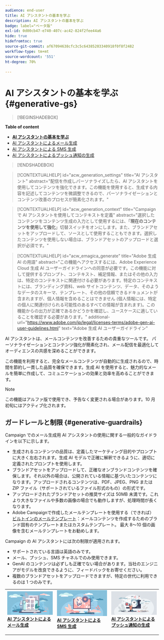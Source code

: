 ```yaml
---
audience: end-user
title: AI アシスタントの基本を学ぶ
description: AI アシスタントの基本を学ぶ
badge: label="ベータ版"
exl-id: 0d00cb47-e740-407c-ac42-824f2fee44a6
hide: true
hidefromtoc: true
source-git-commit: af67094638cfc3c5c64385203340918f0f8f2482
workflow-type: tm+mt
source-wordcount: '551'
ht-degree: 70%

---
```


# AI アシスタントの基本を学ぶ {#generative-gs}

>[!BEGINSHADEBOX]

**Table of content**

* **[AI アシスタントの基本を学ぶ](generative-gs.md)**
* [AI アシスタントによるメール生成](generative-content.md)
* [AI アシスタントによる SMS 生成](generative-sms.md)
* [AI アシスタントによるプッシュ通知の生成](generative-push.md)

>[!ENDSHADEBOX]

>[!CONTEXTUALHELP]
>id="acw_generation_settings"
>title="AI アシスタント"
>abstract="配信を作成しパーソナライズしたら、AI アシスタントを使用してコンテンツを強化できます。この機能を使用すると、生成する内容を記述してコンテンツを微調整できるので、パーソナライゼーションとコンテンツ改善のプロセスが簡素化されます。"


>[!CONTEXTUALHELP]
>id="acw_generation_context"
>title="Campaign で AI アシスタントを使用してコンテキストを定義"
>abstract="選択したコンテンツをコンテンツ生成の入力として使用するには、「**現在のコンテンツを使用して強化**」切替スイッチをオンにします。また、ブランドアセットをアップロードして、ソースとして使用することもできます。選択したコンテンツを使用しない場合は、ブランドアセットのアップロードと選択が必須です。"


>[!CONTEXTUALHELP]
>id="acw_emagica_generate"
>title="Adobe 生成 AI の用語"
>abstract="この機能へアクセスするには、Adobe Experience Cloud 生成 AI ユーザーガイドラインへの同意が必要です。この機能に対して提供するプロンプト、コンテキスト、補足情報、またはその他の入力は、特定のコンテキストに関連付ける必要があります。特定のコンテキストには、ブランディング資料、web サイトコンテンツ、データ、そのようなデータのスキーマ、テンプレート、その他の信頼できるドキュメントが含まれますが、個人情報を含めることはできません (個人情報には、特定の個人に関連付けられる可能性のあるすべての情報が含まれます)。この機能からの出力が正確であるかどうかを確認し、ユースケースに適していることを確認する必要があります。"
>additional-url="https://www.adobe.com/jp/legal/licenses-terms/adobe-gen-ai-user-guidelines.html" text="Adobe 生成 AI ユーザーガイドライン"

AI アシスタントは、メールコンテンツを改善するための貴重なツールです。 パーソナライゼーションとコンテンツ強化が簡素化され、メール配信を最適化してオーディエンスの共感を深めることができます。

この機能を利用すると、完全なメールコンテンツが自動的に生成されるので、時間を節約し一貫した品質を確保できます。生成 AI を使用すると、魅力的なメールを簡単に作成して、コミュニケーションの効果と効率を高めることができます。

>[!NOTE]
>
>この機能はアルファ版で使用でき、予告なく変更される場合があります。10 月初旬にはアクティブ化されます。

## ガードレールと制限 {#generative-guardrails}

Campaign でのメール生成用 AI アシスタントの使用に関する一般的なガイドラインを以下に示します。

* 生成されるコンテンツの品質は、定義したマーケティング目的やプロンプトに大きく左右されます。生成 AI モデルで正確に解釈できるように、適切に定義されたプロンプトを使用します。 
* ブランドアセットをアップロードして、正確なオンブランドコンテンツを確保します。それ以外の場合は、公開されている情報に基づいたコンテンツになります。アップロードされるコンテンツは、PDF、JPEG、PNG または ZIP ファイル（サポートされているファイル形式のもの）の形式です。
* アップロードされたブランドアセットの推奨サイズは 50MB 未満です。これより大きなファイルや多数の画像の場合でも動作しますが、処理時間が長くなります。
* Adobe Campaignで作成したメールテンプレートを使用する（できれば） [ビルトインのメールテンプレート](../email/create-email-templates.md)：メールコンテンツを作成するためのブランド固有のテンプレートまたはカスタムテンプレート。 最大 8～10 個の画像を含むメールテンプレートをお勧めします。


Campaign の AI アシスタントには次の制限が適用されます。

* サポートされている言語は英語のみです。
* メール、プッシュ、SMS チャネルでのみ使用できます。
* GenAI のコンテンツは必ずしも正確でない場合があります。当社のエンジニアがモデルを改良できるように、フィードバックをお寄せください。
* 複数のブランドアセットをアップロードできますが、特定の世代に利用できるのは 1 つのみです。



<table style="table-layout:fixed"><tr style="border: 0;">
<td>
<a href="generative-content.md">
<img alt="メール生成" src="assets/do-not-localize/text-genai.jpeg">
</a>
<div>
<a href="generative-content.md"><strong>AI アシスタントによるメール生成</strong></a>
</div>
<p>
</td>
<td>
<a href="generative-sms.md">
<img alt="SMS 生成" src="assets/do-not-localize/image-genai.jpeg">
</a>
<div><a href="generative-sms.md"><strong>AI アシスタントによる SMS 生成</strong>
</div>
<p>
</td>
<td>
<a href="generative-push.md">
<img alt="プッシュ生成" src="assets/do-not-localize/email-genai.jpeg">
</a>
<div>
<a href="generative-push.md"><strong>AI アシスタントによるプッシュ通知の生成</strong></a>
</div>
<p></td>
</tr></table>
